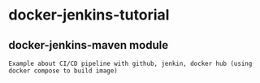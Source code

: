 # docker-jenkins-tutorial
## docker-jenkins-maven module
    Example about CI/CD pipeline with github, jenkin, docker hub (using docker compose to build image)
